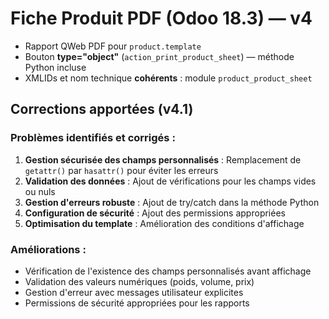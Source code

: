 # Fiche Produit PDF (Odoo 18.3) — v4

- Rapport QWeb PDF pour `product.template`
- Bouton **type="object"** (`action_print_product_sheet`) — méthode Python incluse
- XMLIDs et nom technique **cohérents** : module `product_product_sheet`

## Corrections apportées (v4.1)

### Problèmes identifiés et corrigés :
1. **Gestion sécurisée des champs personnalisés** : Remplacement de `getattr()` par `hasattr()` pour éviter les erreurs
2. **Validation des données** : Ajout de vérifications pour les champs vides ou nuls
3. **Gestion d'erreurs robuste** : Ajout de try/catch dans la méthode Python
4. **Configuration de sécurité** : Ajout des permissions appropriées
5. **Optimisation du template** : Amélioration des conditions d'affichage

### Améliorations :
- Vérification de l'existence des champs personnalisés avant affichage
- Validation des valeurs numériques (poids, volume, prix)
- Gestion d'erreur avec messages utilisateur explicites
- Permissions de sécurité appropriées pour les rapports